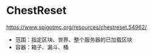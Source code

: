 # ChestReset
https://www.spigotmc.org/resources/chestreset.54962/

+ 范围：指定区块、世界、整个服务器的已加载区块
+ 容器：箱子、漏斗、桶
